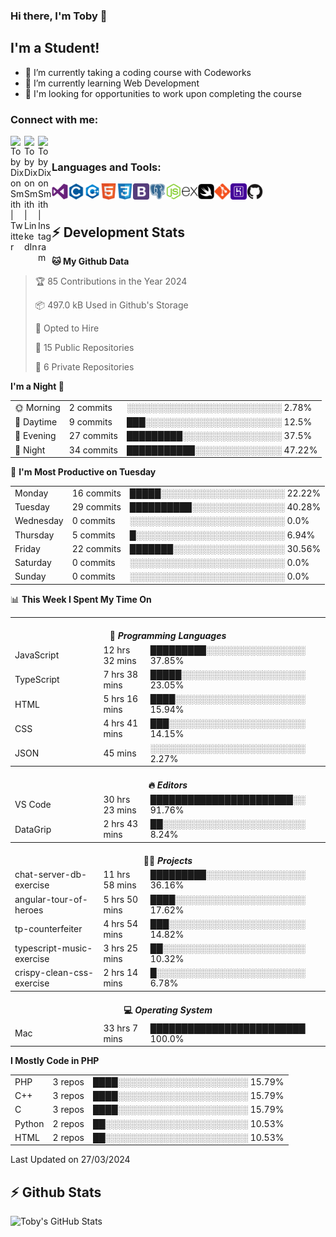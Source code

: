 ### Hi there, I'm Toby 👋

## I'm a Student!
- 🔭 I’m currently taking a coding course with Codeworks
- 🌱 I’m currently learning Web Development
- 💬 I'm looking for opportunities to work upon completing the course

### Connect with me:

[<img align="left" alt="Toby Dixon Smith | Twitter" width="22px" src="https://cdn.jsdelivr.net/npm/simple-icons@v3/icons/twitter.svg" />][twitter]
[<img align="left" alt="Toby Dixon Smith | LinkedIn" width="22px" src="https://cdn.jsdelivr.net/npm/simple-icons@v3/icons/linkedin.svg" />][linkedin]
[<img align="left" alt="Toby Dixon Smith | Instagram" width="22px" src="https://cdn.jsdelivr.net/npm/simple-icons@v3/icons/instagram.svg" />][instagram]

[twitter]: https://twitter.com/TobyDixonSmith1
[instagram]: https://www.instagram.com/toby_ds1/
[linkedin]: https://www.linkedin.com/in/toby-dixon-smith-4734331a3/

<br />

### Languages and Tools:

<img align="left" alt="Visual Studio Code" title="Visual Studio Code" width="26px" src="logos/visualstudio.png" />
<img align="left" alt="C" title="C" width="26px" src="logos/c.png" />
<img align="left" alt="C++" title="C++" width="26px" src="logos/c-plus.png" />
<img align="left" alt="HTML5" title="HTML 5" width="26px" src="logos/html.png" />
<img align="left" alt="CSS3" title="CSS 3" width="26px" src="logos/css3.png" />
<img align="left" alt="BootStrap" title="BootStrap" width="26px" src="logos/bootstrap.png" />
<img align="left" alt="PostgresSQL" title="PostgresSPQ" width="26px" src="logos/postgresql.png" />
<img align="left" alt="Node JS" title="Node JS" width="26px" src="logos/node-js.png" />
<img align="left" alt="Express" title="Express" width="26px" src="logos/express.png" />
<img align="left" alt="Swift" title="Swift" width="26px" src="logos/swift.png" />
<img align="left" alt="Git" title="Git" width="26px" src="logos/git.png" />
<img align="left" alt="Heroku" title="Heroku" width="26px" src="logos/heroku.png" />
<img align="left" alt="GitHub" title="GitHub" width="26px" src="logos/github.png" />
<br />
<br />

## :zap: Development Stats

<!--START_SECTION:waka-->
**🐱 My Github Data** 

> 🏆 85 Contributions in the Year 2024
 > 
> 📦 497.0 kB Used in Github's Storage 
 > 
> 💼 Opted to Hire
 > 
> 📜 15 Public Repositories 
 > 
> 🔑 6 Private Repositories  
 > 
**I'm a Night 🦉** 

<table>
  <tr><td>🌞 Morning</td><td>2 commits</td><td>░░░░░░░░░░░░░░░░░░░░░░░░░   2.78%</td></tr> 
  <tr><td>🌆 Daytime</td><td>9 commits</td><td>███░░░░░░░░░░░░░░░░░░░░░░   12.5%</td></tr> 
  <tr><td>🌃 Evening</td><td>27 commits</td><td>█████████░░░░░░░░░░░░░░░░   37.5%</td></tr> 
  <tr><td>🌙 Night</td><td>34 commits</td><td>███████████░░░░░░░░░░░░░░   47.22%</td></tr>
</table>

📅 **I'm Most Productive on Tuesday** 

<table>
  <tr><td>Monday</td><td>16 commits</td><td>█████░░░░░░░░░░░░░░░░░░░░   22.22%</td></tr> 
  <tr><td>Tuesday</td><td>29 commits</td><td>██████████░░░░░░░░░░░░░░░   40.28%</td></tr> 
  <tr><td>Wednesday</td><td>0 commits</td><td>░░░░░░░░░░░░░░░░░░░░░░░░░   0.0%</td></tr> 
  <tr><td>Thursday</td><td>5 commits</td><td>█░░░░░░░░░░░░░░░░░░░░░░░░   6.94%</td></tr> 
  <tr><td>Friday</td><td>22 commits</td><td>███████░░░░░░░░░░░░░░░░░░   30.56%</td></tr> 
  <tr><td>Saturday</td><td>0 commits</td><td>░░░░░░░░░░░░░░░░░░░░░░░░░   0.0%</td></tr> 
  <tr><td>Sunday</td><td>0 commits</td><td>░░░░░░░░░░░░░░░░░░░░░░░░░   0.0%</td></tr>
</table>

📊 **This Week I Spent My Time On** 

<table>
<tr><th colspan="3"><br>💬 <i>Programming Languages</i></th></tr> 
  <tr><td>JavaScript</td><td>12 hrs 32 mins</td><td>█████████░░░░░░░░░░░░░░░░   37.85%</td></tr> 
  <tr><td>TypeScript</td><td>7 hrs 38 mins</td><td>█████░░░░░░░░░░░░░░░░░░░░   23.05%</td></tr> 
  <tr><td>HTML</td><td>5 hrs 16 mins</td><td>████░░░░░░░░░░░░░░░░░░░░░   15.94%</td></tr> 
  <tr><td>CSS</td><td>4 hrs 41 mins</td><td>███░░░░░░░░░░░░░░░░░░░░░░   14.15%</td></tr> 
  <tr><td>JSON</td><td>45 mins</td><td>░░░░░░░░░░░░░░░░░░░░░░░░░   2.27%</td></tr>

<tr><th colspan="3"><br>🔥 <i>Editors</i></th></tr> 
  <tr><td>VS Code</td><td>30 hrs 23 mins</td><td>███████████████████████░░   91.76%</td></tr> 
  <tr><td>DataGrip</td><td>2 hrs 43 mins</td><td>██░░░░░░░░░░░░░░░░░░░░░░░   8.24%</td></tr>

<tr><th colspan="3"><br>🐱‍💻 <i>Projects</i></th></tr> 
  <tr><td>chat-server-db-exercise</td><td>11 hrs 58 mins</td><td>█████████░░░░░░░░░░░░░░░░   36.16%</td></tr> 
  <tr><td>angular-tour-of-heroes</td><td>5 hrs 50 mins</td><td>████░░░░░░░░░░░░░░░░░░░░░   17.62%</td></tr> 
  <tr><td>tp-counterfeiter</td><td>4 hrs 54 mins</td><td>███░░░░░░░░░░░░░░░░░░░░░░   14.82%</td></tr> 
  <tr><td>typescript-music-exercise</td><td>3 hrs 25 mins</td><td>██░░░░░░░░░░░░░░░░░░░░░░░   10.32%</td></tr> 
  <tr><td>crispy-clean-css-exercise</td><td>2 hrs 14 mins</td><td>█░░░░░░░░░░░░░░░░░░░░░░░░   6.78%</td></tr>

<tr><th colspan="3"><br>💻 <i>Operating System</i></th></tr> 
  <tr><td>Mac</td><td>33 hrs 7 mins</td><td>█████████████████████████   100.0%</td></tr>
</table>

**I Mostly Code in PHP** 

<table>
  <tr><td>PHP</td><td>3 repos</td><td>████░░░░░░░░░░░░░░░░░░░░░   15.79%</td></tr> 
  <tr><td>C++</td><td>3 repos</td><td>████░░░░░░░░░░░░░░░░░░░░░   15.79%</td></tr> 
  <tr><td>C</td><td>3 repos</td><td>████░░░░░░░░░░░░░░░░░░░░░   15.79%</td></tr> 
  <tr><td>Python</td><td>2 repos</td><td>██░░░░░░░░░░░░░░░░░░░░░░░   10.53%</td></tr> 
  <tr><td>HTML</td><td>2 repos</td><td>██░░░░░░░░░░░░░░░░░░░░░░░   10.53%</td></tr>
</table>



 Last Updated on 27/03/2024
<!--END_SECTION:waka-->

## :zap: Github Stats

<img align="left" alt="Toby's GitHub Stats" src="http://github-readme-stats.tobyds.vercel.app/api?username=TobyDS&hide=stars,contribs&show_icons=true&theme=dark&hide_border=true" />

